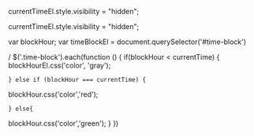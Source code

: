 currentTimeEl.style.visibility = "hidden";



currentTimeEl.style.visibility = "hidden";

var blockHour;
var timeBlockEl = document.querySelector('#time-block')

/ $('.time-block').each(function () {
    if(blockHour < currentTime) {
  blockHourEl.css('color', 'gray');

    } else if (blockHour === currentTime) {
  blockHour.css('color','red');

    } else{
  blockHour.css('color','green');
    }
  })